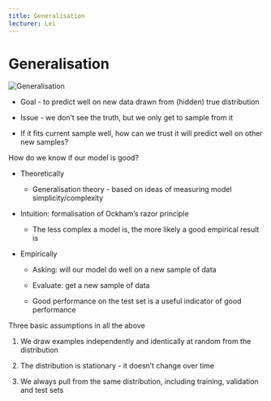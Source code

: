 ```yaml
---
title: Generalisation
lecturer: Lei
---
```


# Generalisation

![Generalisation](/img/Year_2/Software_Methodologies/Machine_Learning/Generalisation/Generalisation.webp)

-   Goal - to predict well on new data drawn from (hidden) true
    distribution

-   Issue - we don’t see the truth, but we only get to sample from it

-   If it fits current sample well, how can we trust it will predict
    well on other new samples?

How do we know if our model is good?

-   Theoretically

    -   Generalisation theory - based on ideas of measuring model
        simplicity/complexity

-   Intuition: formalisation of Ockham’s razor principle

    -   The less complex a model is, the more likely a good empirical
        result is

-   Empirically

    -   Asking: will our model do well on a new sample of data

    -   Evaluate: get a new sample of data

    -   Good performance on the test set is a useful indicator of good
        performance

Three basic assumptions in all the above

1.  We draw examples independently and identically at random from the
    distribution

2.  The distribution is stationary - it doesn’t change over time

3.  We always pull from the same distribution, including training,
    validation and test sets
